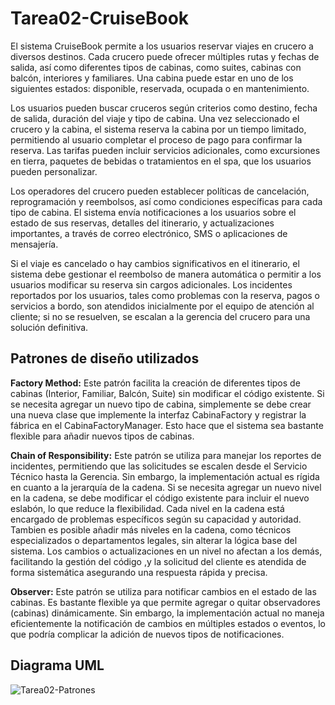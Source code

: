# Tarea02-CruiseBook
El sistema CruiseBook permite a los usuarios reservar viajes en crucero a diversos destinos. Cada crucero puede ofrecer múltiples rutas y fechas de salida, así como diferentes tipos de cabinas, como suites, cabinas con balcón, interiores y familiares. Una cabina puede estar en uno de los siguientes estados: disponible, reservada, ocupada o en mantenimiento.

Los usuarios pueden buscar cruceros según criterios como destino, fecha de salida, duración del viaje y tipo de cabina. Una vez seleccionado el crucero y la cabina, el sistema reserva la cabina por un tiempo limitado, permitiendo al usuario completar el proceso de pago para confirmar la reserva. Las tarifas pueden incluir servicios adicionales, como excursiones en tierra, paquetes de bebidas o tratamientos en el spa, que los usuarios pueden personalizar.

Los operadores del crucero pueden establecer políticas de cancelación, reprogramación y reembolsos, así como condiciones específicas para cada tipo de cabina. El sistema envía notificaciones a los usuarios sobre el estado de sus reservas, detalles del itinerario, y actualizaciones importantes, a través de correo electrónico, SMS o aplicaciones de mensajería.

Si el viaje es cancelado o hay cambios significativos en el itinerario, el sistema debe gestionar el reembolso de manera automática o permitir a los usuarios modificar su reserva sin cargos adicionales. Los incidentes reportados por los usuarios, tales como problemas con la reserva, pagos o servicios a bordo, son atendidos inicialmente por el equipo de atención al cliente; si no se resuelven, se escalan a la gerencia del crucero para una solución definitiva.
## Patrones de diseño utilizados
**Factory Method:** Este patrón facilita la creación de diferentes tipos de cabinas (Interior, Familiar, Balcón, Suite) sin modificar el código existente. Si se necesita agregar un nuevo tipo de cabina, simplemente se debe crear una nueva clase que implemente la interfaz CabinaFactory y registrar la fábrica en el CabinaFactoryManager. Esto hace que el sistema sea bastante flexible para añadir nuevos tipos de cabinas.

**Chain of Responsibility:** Este patrón se utiliza para manejar los reportes de incidentes, permitiendo que las solicitudes se escalen desde el Servicio Técnico hasta la Gerencia. Sin embargo, la implementación actual es rígida en cuanto a la jerarquía de la cadena. Si se necesita agregar un nuevo nivel en la cadena, se debe modificar el código existente para incluir el nuevo eslabón, lo que reduce la flexibilidad.
Cada nivel en la cadena está encargado de problemas específicos según su capacidad y autoridad. Tambien es posible añadir más niveles en la cadena, como técnicos especializados o departamentos legales, sin alterar la lógica base del sistema. Los cambios o actualizaciones en un nivel no afectan a los demás, facilitando la gestión del código ,y la solicitud del cliente es atendida de forma sistemática asegurando una respuesta rápida y precisa.

**Observer:** Este patrón se utiliza para notificar cambios en el estado de las cabinas. Es bastante flexible ya que permite agregar o quitar observadores (cabinas) dinámicamente. Sin embargo, la implementación actual no maneja eficientemente la notificación de cambios en múltiples estados o eventos, lo que podría complicar la adición de nuevos tipos de notificaciones.

## Diagrama UML
![Tarea02-Patrones](https://github.com/user-attachments/assets/b3e8a7f5-b323-4e28-bd21-6a56d5dc8bb9)


